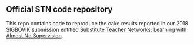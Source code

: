 Official STN code repository
---

This repo contains code to reproduce the cake results reported in our 2018 SIGBOVIK
submission entitled [Substitute Teacher Networks: Learning with Almost No Supervision](https://arxiv.org/abs/1803.11560).
